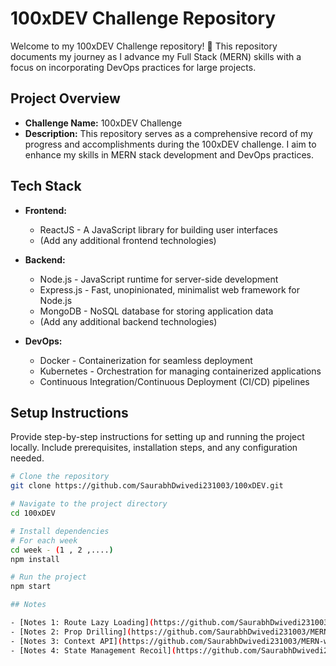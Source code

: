 # 100xDEV Challenge Repository

Welcome to my 100xDEV Challenge repository! 🚀 This repository documents my journey as I advance my Full Stack (MERN) skills with a focus on incorporating DevOps practices for large projects.

## Project Overview

- **Challenge Name:** 100xDEV Challenge
- **Description:** This repository serves as a comprehensive record of my progress and accomplishments during the 100xDEV challenge. I aim to enhance my skills in MERN stack development and DevOps practices.

## Tech Stack

- **Frontend:**
  - ReactJS - A JavaScript library for building user interfaces
  - (Add any additional frontend technologies)

- **Backend:**
  - Node.js - JavaScript runtime for server-side development
  - Express.js - Fast, unopinionated, minimalist web framework for Node.js
  - MongoDB - NoSQL database for storing application data
  - (Add any additional backend technologies)

- **DevOps:**
  - Docker - Containerization for seamless deployment
  - Kubernetes - Orchestration for managing containerized applications
  - Continuous Integration/Continuous Deployment (CI/CD) pipelines

## Setup Instructions

Provide step-by-step instructions for setting up and running the project locally. Include prerequisites, installation steps, and any configuration needed.

```bash
# Clone the repository
git clone https://github.com/SaurabhDwivedi231003/100xDEV.git

# Navigate to the project directory
cd 100xDEV

# Install dependencies
# For each week
cd week - (1 , 2 ,....)
npm install

# Run the project
npm start

## Notes

- [Notes 1: Route Lazy Loading](https://github.com/SaurabhDwivedi231003/MERN-with-me-100xDEV-/blob/master/week-7/1-Notes-ROUTE-LAZY-Loading.md)
- [Notes 2: Prop Drilling](https://github.com/SaurabhDwivedi231003/MERN-with-me-100xDEV-/blob/master/week-7/2-Note-PROP-DRILLING.md)
- [Notes 3: Context API](https://github.com/SaurabhDwivedi231003/MERN-with-me-100xDEV-/blob/master/week-7/3-Notes-CONTEXT-API.md)
- [Notes 4: State Management Recoil](https://github.com/SaurabhDwivedi231003/MERN-with-me-100xDEV-/blob/master/week-7/4-Notes-State-Management-RECOIL.md)